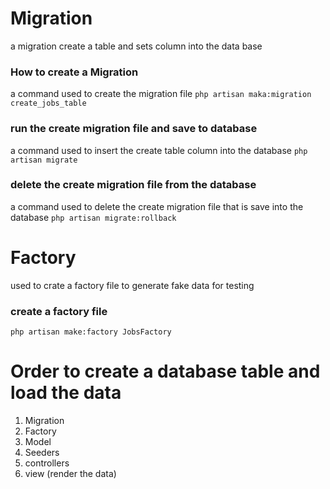 # Migration
a migration create a table and sets column into the data base
### How to create a Migration
a command used to create the migration file
```php artisan maka:migration create_jobs_table```
### run the create migration file and save to database
a command used to insert the create table column into the database
```php artisan migrate```
### delete the create migration file from the database
a command used to delete the create migration file that is save into the database
```php artisan migrate:rollback ```

# Factory
used to crate a factory file to generate fake data for testing

### create a factory file
``` php artisan make:factory JobsFactory ```
# Order to create a database table and load the data
1. Migration
2. Factory
3. Model
4. Seeders
5. controllers
6. view (render the data)